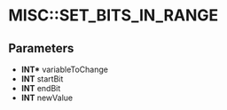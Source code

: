 # MISC::SET_BITS_IN_RANGE

## Parameters
* **INT\*** variableToChange
* **INT** startBit
* **INT** endBit
* **INT** newValue